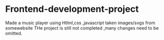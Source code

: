 # Frontend-development-project 
Made a music player 
using Htlml,css ,javascript
taken images/svgs from somewebsite
THe project is still not completed ,many changes need to be omitted.
